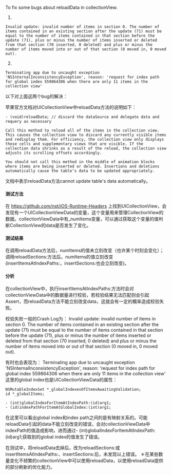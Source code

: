 To fix some bugs about reloadData in collectionView.

1.
```
Invalid update: invalid number of items in section 0. The number of items contained in an existing section after the update (71) must be equal to the number of items contained in that section before the update (71), plus or minus the number of items inserted or deleted from that section (70 inserted, 0 deleted) and plus or minus the number of items moved into or out of that section (0 moved in, 0 moved out).
```

2.
```
Terminating app due to uncaught exception 'NSInternalInconsistencyException', reason: 'request for index path for global index 559864306 when there are only 11 items in the collection view'
```

以下对上面这两个bug的解决：

苹果官方文档对UICollectionView中reloadData方法的说明如下：
```
- (void)reloadData; // discard the dataSource and delegate data and requery as necessary

Call this method to reload all of the items in the collection view. This causes the collection view to discard any currently visible items and redisplay them. For efficiency, the collection view only displays those cells and supplementary views that are visible. If the collection data shrinks as a result of the reload, the collection view adjusts its scrolling offsets accordingly.

You should not call this method in the middle of animation blocks where items are being inserted or deleted. Insertions and deletions automatically cause the table’s data to be updated appropriately.
```

文档中表示reloadData方法cannot update table's data automatically。

#### 测试方法
在 https://github.com/nst/iOS-Runtime-Headers 上找到UICollectionView，会发现有一个UICollectionViewData的变量，这个变量用来管理CollectionView的数据。collectionViewData中有_numItems变量，可以通过获取这个变量的值判断CollectionView的data是否发生了变化。

#### 测试结果
在调用reloadData方法后，numItems的值未立刻改变（也许某个时刻会变化）；调用reloadSections:方法后，numItems的值立刻改变 (insertItemsAtIndexPaths:，insertSections:也会立刻改变)。

#### 分析
在collectionView中，执行insertItemsAtIndexPaths:方法时会对collectionViewData中的数据量进行校验，若校验结果无法匹配则会引起Assert，而reloadData方法不能立刻改变data，这就会有一定的概率造成校验失败。


校验失败一般的Crash Log为：
Invalid update: invalid number of items in section 0. The number of items contained in an existing section after the update (71) must be equal to the number of items contained in that section before the update (71), plus or minus the number of items inserted or deleted from that section (70 inserted, 0 deleted) and plus or minus the number of items moved into or out of that section (0 moved in, 0 moved out).

有时也会表现为：
Terminating app due to uncaught exception 'NSInternalInconsistencyException', reason: 'request for index path for global index 559864306 when there are only 11 items in the collection view'
这里的global index也是UICollectionViewData的属性：

```
NSMutableIndexSet *_globalIndexesOfItemsAwaitingValidation;
id *_globalItems;

- (int)globalIndexForItemAtIndexPath:(id)arg1;
- (id)indexPathForItemAtGlobalIndex:(int)arg1;
```
在这里可以看出global index和index path之间的是有映射关系的。可能reloadData引起的data不能立刻改变的错误，会对collectionViewData中indexPath的值造成影响，进而通过- (int)globalIndexForItemAtIndexPath:(id)arg1;获取到的global index的值发生了错误。

在测试中，将reloadData去掉后，改为reloadSections:或insertItemsAtIndexPaths:、insertSections:后，未发现以上错误。
＊在某些数量变化不频繁的collectionView中可以使用reloadData，以使用reloadData提供的部分刷新的优化能力。
